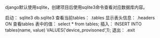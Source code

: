 django默认使用sqlite，创建项目后使用sqlite3命令查看对应数据库内容。

启动： sqlite3 db.sqlite3
查看当前tables： .tables
显示表头信息： .headers ON
查看tables 表中的值： select * from tables;
插入： INSERT INTO tables(name, value) VALUES('device_provisoned',1);
退出： .exit
